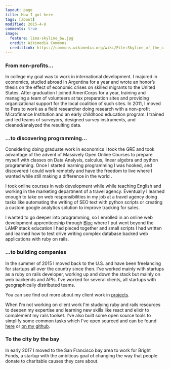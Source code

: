 ```yaml
---
layout: page
title: How I got here
tags: [about]
modified: 2015-4-8
comments: true
image:
  feature: lima-skyline_bw.jpg
  credit: Wikimedia Commons
  creditlink: https://commons.wikimedia.org/wiki/File:Skyline_of_the_city_of_Lima-Peru_(2).jpg
---
```


### From non-profits…
In college my goal was to work in international development. I majored in economics, studied abroad in Argentina for a year and wrote an honor’s thesis on the effect of economic crises on skilled migrants to the United States. After graduation I joined AmeriCorps for a year, training and managing a team of volunteers at tax preparation sites and providing organizational support for the local coalition of such sites. In 2011, I moved to Peru to work as a field researcher doing research with a non-profit Microfinance Institution  and an early childhood education program. I trained and led teams of surveyors, designed survey instruments, and cleaned/analyzed the resulting data.

### ...to discovering programming…
Considering doing graduate work in economics I took the GRE and took advantage of the advent of Massively Open Online Courses to prepare myself with classes on Data Analysis, calculus, linear algebra and python programming. Once I started learning programming  I was hooked, and discovered I could work remotely and have the freedom to live where I wanted while still making a difference in the world .

I took online courses in web development while while teaching English and  working in the marketing department of a travel agency. Eventually I learned enough to take on web responsibilities in my job at a travel agency doing tasks like automating the writing of SEO text with python scripts or creating a custom google analytics solution to improve tracking for sales.

I wanted to go deeper into programming, so I enrolled in an online web development apprenticeship through [Bloc](https://www.bloc.io) where I put went beyond the LAMP stack education I had pieced together and small scripts I had written and learned how to test drive writing complex database backed web applications with ruby on rails.

### ...to building companies
In the summer of 2015 I moved back to the U.S. and have been freelancing for startups all over the country since then. I’ve worked mainly with startups as a ruby on rails developer, working up and down the stack but mainly on web backends and APIs. I’ve worked for several clients, all startups with geographically distributed teams.

You can see find out more about my client work in [projects](/projects).

When I'm not working on client work I'm studying ruby and rails resources to deepen my expertise and learning new skills like react and elixir to complement my rails toolset. I've also built some open source tools to simplify some common tasks which I've open sourced and can be found [here](/projects/) or [on my github](https://www.github.com/smcabrera).

### To the city by the bay
In early 2017 I moved to the San Francisco bay area to work for Bright Funds, a startup with the ambitious goal of changing the way that people donate to charitable causes they care about. 
